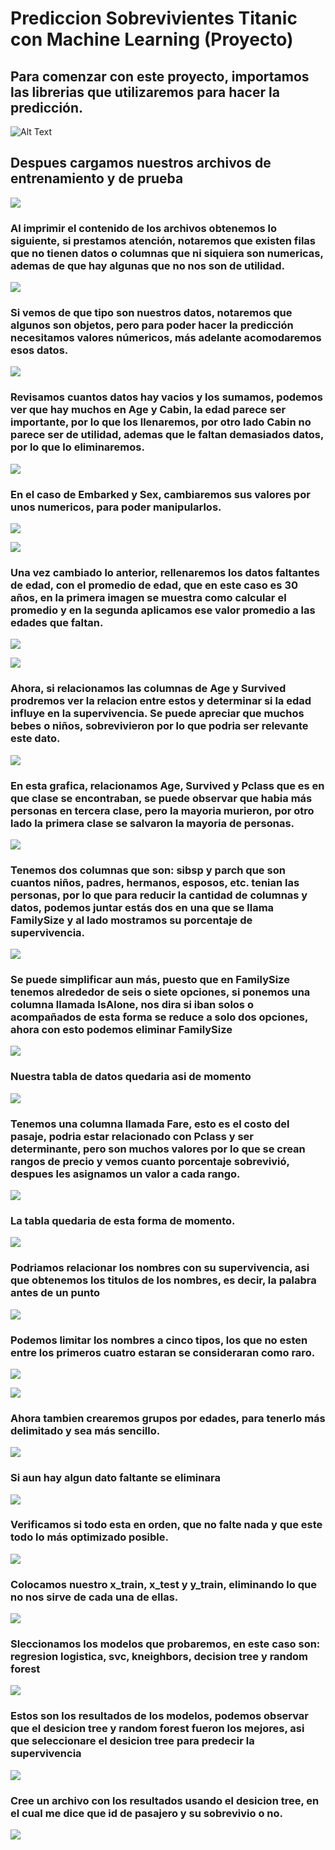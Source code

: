 # Prediccion Sobrevivientes Titanic con Machine Learning (Proyecto)

## Para comenzar con este proyecto, importamos las librerias que utilizaremos para hacer la predicción.

![Alt Text](https://github.com/JuanWong02/proyecto1-titanic/blob/master/images/1.JPG)

## Despues cargamos nuestros archivos de entrenamiento y de prueba
![](https://github.com/JuanWong02/proyecto1-titanic/blob/master/images/2.JPG)

### Al imprimir el contenido de los archivos obtenemos lo siguiente, si prestamos atención, notaremos que existen filas que no tienen datos o columnas que ni siquiera son numericas, ademas de que hay algunas que no nos son de utilidad.
![](https://github.com/JuanWong02/proyecto1-titanic/blob/master/images/3.JPG)

### Si vemos de que tipo son nuestros datos, notaremos que algunos son objetos, pero para poder hacer la predicción necesitamos valores númericos, más adelante acomodaremos esos datos.

![](https://github.com/JuanWong02/proyecto1-titanic/blob/master/images/4.JPG)

### Revisamos cuantos datos hay vacios y los sumamos, podemos ver que hay muchos en Age y Cabin, la edad parece ser importante, por lo que los llenaremos, por otro lado Cabin no parece ser de utilidad, ademas que le faltan demasiados datos, por lo que lo eliminaremos.
![](https://github.com/JuanWong02/proyecto1-titanic/blob/master/images/5.JPG)


### En el caso de Embarked y Sex, cambiaremos sus valores por unos numericos, para poder manipularlos.
![](https://github.com/JuanWong02/proyecto1-titanic/blob/master/images/6.JPG)

![](https://github.com/JuanWong02/proyecto1-titanic/blob/master/images/7.JPG)

### Una vez cambiado lo anterior, rellenaremos los datos faltantes de edad, con el promedio de edad, que en este caso es 30 años, en la primera imagen se muestra como calcular el promedio y en la segunda aplicamos ese valor promedio a las edades que faltan.
![](https://github.com/JuanWong02/proyecto1-titanic/blob/master/images/8.JPG)

![](https://github.com/JuanWong02/proyecto1-titanic/blob/master/images/9.JPG)

### Ahora, si relacionamos las columnas de Age y Survived prodremos ver la relacion entre estos y determinar si la edad influye en la supervivencia. Se puede apreciar que muchos bebes o niños, sobrevivieron por lo que podria ser relevante este dato.
![](https://github.com/JuanWong02/proyecto1-titanic/blob/master/images/10.JPG)

### En esta grafica, relacionamos Age, Survived y Pclass que es en que clase se encontraban, se puede observar que habia más personas en tercera clase, pero la mayoria murieron, por otro lado la primera clase se salvaron la mayoria de personas.
![](https://github.com/JuanWong02/proyecto1-titanic/blob/master/images/11.JPG)

### Tenemos dos columnas que son: sibsp y parch que son cuantos niños, padres, hermanos, esposos, etc. tenian las personas, por lo que para reducir la cantidad de columnas y datos, podemos juntar estás dos en una que se llama FamilySize y al lado mostramos su porcentaje de supervivencia.
![](https://github.com/JuanWong02/proyecto1-titanic/blob/master/images/13.JPG)

### Se puede simplificar aun más, puesto que en FamilySize tenemos alrededor de seis o siete opciones, si ponemos una columna llamada IsAlone, nos dira si iban solos o acompañados de esta forma se reduce a solo dos opciones, ahora con esto podemos eliminar FamilySize
![](https://github.com/JuanWong02/proyecto1-titanic/blob/master/images/14.JPG)

### Nuestra tabla de datos quedaria asi de momento
![](https://github.com/JuanWong02/proyecto1-titanic/blob/master/images/15.JPG)

### Tenemos una columna llamada Fare, esto es el costo del pasaje, podria estar relacionado con Pclass y ser determinante, pero son muchos valores por lo que se crean rangos de precio y vemos cuanto porcentaje sobrevivió, despues les asignamos un valor a cada rango.
![](https://github.com/JuanWong02/proyecto1-titanic/blob/master/images/16.JPG)

### La tabla quedaria de esta forma de momento.
![](https://github.com/JuanWong02/proyecto1-titanic/blob/master/images/17.JPG)

### Podriamos relacionar los nombres con su supervivencia, asi que obtenemos los titulos de los nombres, es decir, la palabra antes de un punto
![](https://github.com/JuanWong02/proyecto1-titanic/blob/master/images/18.JPG)

### Podemos limitar los nombres a cinco tipos, los que no esten entre los primeros cuatro estaran se consideraran como raro.
![](https://github.com/JuanWong02/proyecto1-titanic/blob/master/images/20.JPG)

![](https://github.com/JuanWong02/proyecto1-titanic/blob/master/images/19.JPG)


### Ahora tambien crearemos grupos por edades, para tenerlo más delimitado y sea más sencillo. 
![](https://github.com/JuanWong02/proyecto1-titanic/blob/master/images/21.JPG)

### Si aun hay algun dato faltante se eliminara
![](https://github.com/JuanWong02/proyecto1-titanic/blob/master/images/22.JPG)

### Verificamos si todo esta en orden, que no falte nada y que este todo lo más optimizado posible.
![](https://github.com/JuanWong02/proyecto1-titanic/blob/master/images/23.JPG)

### Colocamos nuestro x_train, x_test y y_train, eliminando lo que no nos sirve de cada una de ellas.
![](https://github.com/JuanWong02/proyecto1-titanic/blob/master/images/24.JPG)


### Sleccionamos los modelos que probaremos, en este caso son: regresion logistica, svc, kneighbors, decision tree y random forest
![](https://github.com/JuanWong02/proyecto1-titanic/blob/master/images/26.JPG)

### Estos son los resultados de los modelos, podemos observar que el desicion tree y random forest fueron los mejores, asi que seleccionare el desicion tree para predecir la supervivencia
![](https://github.com/JuanWong02/proyecto1-titanic/blob/master/images/25.JPG)

### Cree un archivo con los resultados usando el desicion tree, en el cual me dice que id de pasajero y su sobrevivio o no.
![](https://github.com/JuanWong02/proyecto1-titanic/blob/master/images/27.JPG)



